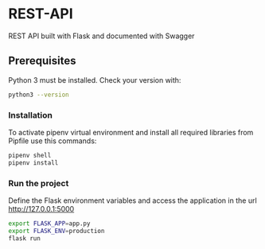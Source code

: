 # REST-API
REST API built with Flask and documented with Swagger

## Prerequisites

Python 3 must be installed. Check your version with:

```sh
python3 --version
```

### Installation

To activate pipenv virtual environment and install all required libraries from Pipfile use this commands:

```sh
pipenv shell
pipenv install
```

### Run the project

Define the Flask environment variables and access the application in the url http://127.0.0.1:5000

```sh
export FLASK_APP=app.py
export FLASK_ENV=production
flask run
```
